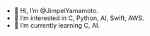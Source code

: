 - 👋 Hi, I’m @JimpeiYamamoto.
- 👀 I’m interested in C, Python, AI, Swift, AWS.
- 🌱 I’m currently learning C, AI.

<!---
JimpeiYamamoto/JimpeiYamamoto is a ✨ special ✨ repository because its `README.md` (this file) appears on your GitHub profile.
You can click the Preview link to take a look at your changes.
--->

